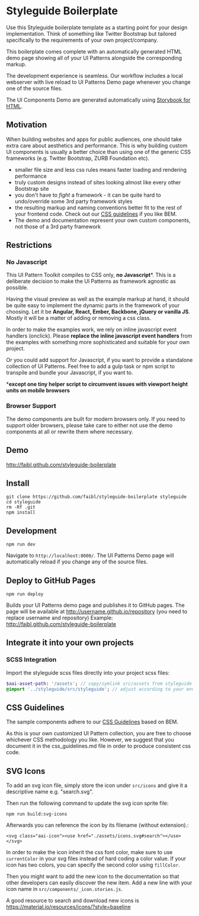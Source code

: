 # Styleguide Boilerplate

Use this Styleguide boilerplate template as a starting point for your design implementation. Think of something like Twitter Bootstrap but tailored specifically to the requirements of your own project/company.

This boilerplate comes complete with an automatically generated HTML demo page showing all of your UI Patterns alongside the corresponding markup.

The development experience is seamless. Our workflow includes a local webserver with live reload to UI Patterns Demo page whenever you change one of the source files.

The UI Components Demo are generated automatically using [Storybook for HTML](https://storybook.js.org/docs/html/get-started/introduction).


## Motivation

When building websites and apps for public audiences, one should take extra care about aesthetics and performance. This is why building custom UI components is usually a better choice than using one of the generic CSS frameworks (e.g. Twitter Bootstrap, ZURB Foundation etc).
 
* smaller file size and less css rules means faster loading and rendering performance
* truly custom designs instead of sites looking almost like every other Bootstrap site
* you don't have to *fight* a framework - it can be quite hard to undo/override some 3rd party framework styles
* the resulting markup and naming conventions better fit to the rest of your frontend code. Check out our [CSS guidelines](css_guidelines.md) if you like BEM. 
* The demo and documentation represent your own custom components, not those of a 3rd party framework

## Restrictions

### No Javascript


This UI Pattern Toolkit compiles to CSS only, **no Javascript***. This is a deliberate decision to make the UI Patterns as framework agnostic as possible.

Having the visual preview as well as the example markup at hand, it should be quite easy to implement the dynamic parts in the framework of your choosing. Let it be **Angular, React, Ember, Backbone, jQuery or vanilla JS**. Mostly it will be a matter of adding or removing a css class.

In order to make the examples work, we rely on inline javascript event handlers (onclick). Please **replace the inline javascript event handlers** from the examples with something more sophisticated and suitable for your own project.

Or you could add support for Javascript, if you want to provide a standalone collection of UI Patterns. Feel free to add a gulp task or npm script to transpile and bundle your Javascript, if you want to. 

***except one tiny helper script to circumvent issues with viewport height units on mobile browsers**

### Browser Support

The demo components are built for modern browsers only. If you need to support older browsers, please take care to either not use the demo components at all or rewrite them where necessary. 

## Demo

http://faibl.github.com/styleguide-boilerplate

## Install

```
git clone https://github.com/faibl/styleguide-boilerplate styleguide
cd styleguide
rm -Rf .git
npm install
```

## Development

```
npm run dev
```

Navigate to `http://localhost:8000/`. The UI Patterns Demo page will automatically reload if you change any of the source files.

## Deploy to GitHub Pages

```
npm run deploy
```

Builds your UI Patterns demo page and publishes it to GitHub pages. The page will be available at http://username.github.io/repository (you need to replace username and repository)
Example: http://faibl.github.com/styleguide-boilerplate

## Integrate it into your own projects

### SCSS Integration

Import the styleguide scss files directly into your project scss files:

```sass
$aai-asset-path: '/assets'; // copy/symlink src/assets from styleguide to a publicly available directory and accordingly adjust path setting.
@import '../styleguide/src/styleguide'; // adjust according to your environment
```

## CSS Guidelines

The sample components adhere to our [CSS Guidelines](css_guidelines.md) based on BEM.

As this is your own customized UI Pattern collection, you are free to choose whichever CSS methodology you like. However, we suggest that you document it in the css_guidelines.md file in order to produce consistent css code.


## SVG Icons

To add an svg icon file, simply store the icon under `src/icons` and give it a descriptive name e.g. "search.svg".

Then run the following command to update the svg icon sprite file:

```
npm run build:svg-icons
```

Afterwards you can reference the icon by its filename (without extension).:
```
<svg class="aai-icon"><use href="./assets/icons.svg#search"></use></svg>
```

In order to make the icon inherit the css font color, make sure to use `currentColor` in your svg files instead of hard coding a color value.
If your icon has two colors, you can specify the second color using `fillColor`.

Then you might want to add the new icon to the documentation so that other developers can easily discover the new item.
Add a new line with your icon name in `src/components/_icon.stories.js`.

A good resource to search and download new icons is https://material.io/resources/icons/?style=baseline 
